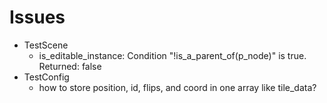 # Issues

- TestScene
  - is_editable_instance: Condition "!is_a_parent_of(p_node)" is true. Returned: false
- TestConfig
  - how to store position, id, flips, and coord in one array like tile_data?

